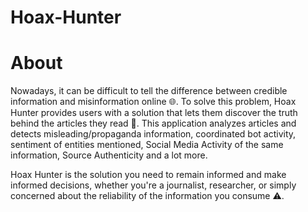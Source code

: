 # Hoax-Hunter
# About

Nowadays, it can be difficult to tell the difference between credible information and misinformation online 🌐. To solve this problem, Hoax Hunter provides users with a solution that lets them discover the truth behind the articles they read 📰. This application analyzes articles and detects misleading/propaganda information, coordinated bot activity, sentiment of entities mentioned, Social Media Activity of the same information, Source Authenticity and a lot more.

Hoax Hunter is the solution you need to remain informed and make informed decisions, whether you're a journalist, researcher, or simply concerned about the reliability of the information you consume ⚠️.


